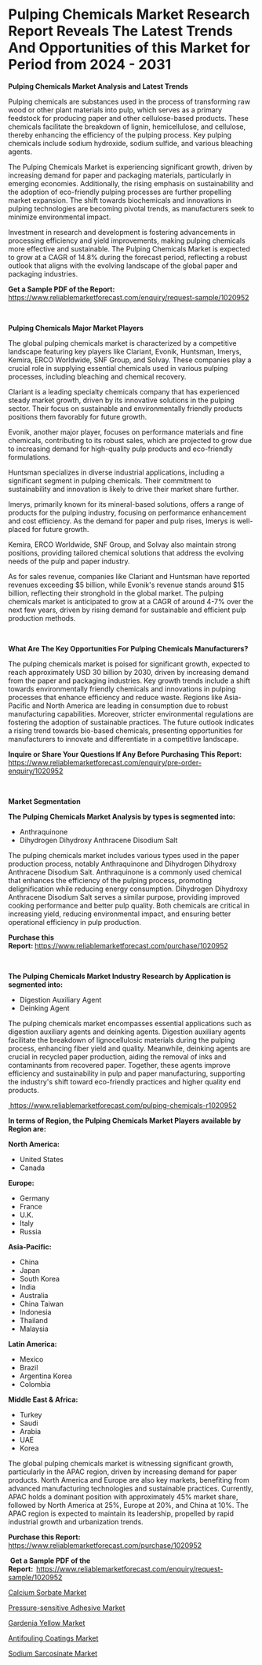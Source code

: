 <p><h1>Pulping Chemicals Market Research Report Reveals The Latest Trends And Opportunities of this Market for Period from 2024 - 2031</h1></p><p><strong>Pulping Chemicals Market Analysis and Latest Trends</strong></p>
<p><p>Pulping chemicals are substances used in the process of transforming raw wood or other plant materials into pulp, which serves as a primary feedstock for producing paper and other cellulose-based products. These chemicals facilitate the breakdown of lignin, hemicellulose, and cellulose, thereby enhancing the efficiency of the pulping process. Key pulping chemicals include sodium hydroxide, sodium sulfide, and various bleaching agents.</p><p>The Pulping Chemicals Market is experiencing significant growth, driven by increasing demand for paper and packaging materials, particularly in emerging economies. Additionally, the rising emphasis on sustainability and the adoption of eco-friendly pulping processes are further propelling market expansion. The shift towards biochemicals and innovations in pulping technologies are becoming pivotal trends, as manufacturers seek to minimize environmental impact. </p><p>Investment in research and development is fostering advancements in processing efficiency and yield improvements, making pulping chemicals more effective and sustainable. The Pulping Chemicals Market is expected to grow at a CAGR of 14.8% during the forecast period, reflecting a robust outlook that aligns with the evolving landscape of the global paper and packaging industries.</p></p>
<p><strong>Get a Sample PDF of the Report:&nbsp;</strong> <a href="https://www.reliablemarketforecast.com/enquiry/request-sample/1020952?utm_campaign=1082&utm_medium=2&utm_source=Github&utm_content=ia&utm_term=09112024&utm_id=pulping-chemicals">https://www.reliablemarketforecast.com/enquiry/request-sample/1020952</a></p>
<p>&nbsp;</p>
<p><strong>Pulping Chemicals Major Market Players</strong></p>
<p><p>The global pulping chemicals market is characterized by a competitive landscape featuring key players like Clariant, Evonik, Huntsman, Imerys, Kemira, ERCO Worldwide, SNF Group, and Solvay. These companies play a crucial role in supplying essential chemicals used in various pulping processes, including bleaching and chemical recovery.</p><p>Clariant is a leading specialty chemicals company that has experienced steady market growth, driven by its innovative solutions in the pulping sector. Their focus on sustainable and environmentally friendly products positions them favorably for future growth.</p><p>Evonik, another major player, focuses on performance materials and fine chemicals, contributing to its robust sales, which are projected to grow due to increasing demand for high-quality pulp products and eco-friendly formulations. </p><p>Huntsman specializes in diverse industrial applications, including a significant segment in pulping chemicals. Their commitment to sustainability and innovation is likely to drive their market share further.</p><p>Imerys, primarily known for its mineral-based solutions, offers a range of products for the pulping industry, focusing on performance enhancement and cost efficiency. As the demand for paper and pulp rises, Imerys is well-placed for future growth.</p><p>Kemira, ERCO Worldwide, SNF Group, and Solvay also maintain strong positions, providing tailored chemical solutions that address the evolving needs of the pulp and paper industry. </p><p>As for sales revenue, companies like Clariant and Huntsman have reported revenues exceeding $5 billion, while Evonik's revenue stands around $15 billion, reflecting their stronghold in the global market. The pulping chemicals market is anticipated to grow at a CAGR of around 4-7% over the next few years, driven by rising demand for sustainable and efficient pulp production methods. </p></p>
<p>&nbsp;</p>
<p><strong>What Are The Key Opportunities For Pulping Chemicals Manufacturers?</strong></p>
<p><p>The pulping chemicals market is poised for significant growth, expected to reach approximately USD 30 billion by 2030, driven by increasing demand from the paper and packaging industries. Key growth trends include a shift towards environmentally friendly chemicals and innovations in pulping processes that enhance efficiency and reduce waste. Regions like Asia-Pacific and North America are leading in consumption due to robust manufacturing capabilities. Moreover, stricter environmental regulations are fostering the adoption of sustainable practices. The future outlook indicates a rising trend towards bio-based chemicals, presenting opportunities for manufacturers to innovate and differentiate in a competitive landscape.</p></p>
<p><strong>Inquire or Share Your Questions If Any Before Purchasing This Report:</strong> <a href="https://www.reliablemarketforecast.com/enquiry/pre-order-enquiry/1020952?utm_campaign=1082&utm_medium=2&utm_source=Github&utm_content=ia&utm_term=09112024&utm_id=pulping-chemicals">https://www.reliablemarketforecast.com/enquiry/pre-order-enquiry/1020952</a></p>
<p>&nbsp;</p>
<p><strong>Market Segmentation</strong></p>
<p><strong>The Pulping Chemicals Market Analysis by types is segmented into:</strong></p>
<p><ul><li>Anthraquinone</li><li>Dihydrogen Dihydroxy Anthracene Disodium Salt</li></ul></p>
<p><p>The pulping chemicals market includes various types used in the paper production process, notably Anthraquinone and Dihydrogen Dihydroxy Anthracene Disodium Salt. Anthraquinone is a commonly used chemical that enhances the efficiency of the pulping process, promoting delignification while reducing energy consumption. Dihydrogen Dihydroxy Anthracene Disodium Salt serves a similar purpose, providing improved cooking performance and better pulp quality. Both chemicals are critical in increasing yield, reducing environmental impact, and ensuring better operational efficiency in pulp production.</p></p>
<p><strong>Purchase this Report:&nbsp;</strong><a href="https://www.reliablemarketforecast.com/purchase/1020952?utm_campaign=1082&utm_medium=2&utm_source=Github&utm_content=ia&utm_term=09112024&utm_id=pulping-chemicals">https://www.reliablemarketforecast.com/purchase/1020952</a></p>
<p>&nbsp;</p>
<p><strong>The Pulping Chemicals Market Industry Research by Application is segmented into:</strong></p>
<p><ul><li>Digestion Auxiliary Agent</li><li>Deinking Agent</li></ul></p>
<p><p>The pulping chemicals market encompasses essential applications such as digestion auxiliary agents and deinking agents. Digestion auxiliary agents facilitate the breakdown of lignocellulosic materials during the pulping process, enhancing fiber yield and quality. Meanwhile, deinking agents are crucial in recycled paper production, aiding the removal of inks and contaminants from recovered paper. Together, these agents improve efficiency and sustainability in pulp and paper manufacturing, supporting the industry's shift toward eco-friendly practices and higher quality end products.</p></p>
<p><a href="https://www.reliablemarketforecast.com/pulping-chemicals-r1020952?utm_campaign=1082&utm_medium=2&utm_source=Github&utm_content=ia&utm_term=09112024&utm_id=pulping-chemicals">&nbsp;https://www.reliablemarketforecast.com/pulping-chemicals-r1020952</a></p>
<p><strong>In terms of Region, the Pulping Chemicals Market Players available by Region are:</strong></p>
<p>
    <p> <strong> North America: </strong>
        <ul>
            <li>United States</li>
            <li>Canada</li>
        </ul>
        </p> 
    <p> <strong> Europe: </strong>
        <ul>
            <li>Germany</li>
            <li>France</li>
            <li>U.K.</li>
            <li>Italy</li>
            <li>Russia</li>
        </ul>
        </p> 
    <p> <strong> Asia-Pacific: </strong>
        <ul>
            <li>China</li>
            <li>Japan</li>
            <li>South Korea</li>
            <li>India</li>
            <li>Australia</li>
            <li>China Taiwan</li>
            <li>Indonesia</li>
            <li>Thailand</li>
            <li>Malaysia</li>
        </ul>
        </p> 
    <p> <strong> Latin America: </strong>
        <ul>
            <li>Mexico</li>
            <li>Brazil</li>
            <li>Argentina Korea</li>
            <li>Colombia</li>
        </ul>
        </p> 
    <p> <strong> Middle East & Africa: </strong>
        <ul>
            <li>Turkey</li>
            <li>Saudi</li>
            <li>Arabia</li>
            <li>UAE</li>
            <li>Korea</li>
        </ul>
    </p>
    </p>
<p><p>The global pulping chemicals market is witnessing significant growth, particularly in the APAC region, driven by increasing demand for paper products. North America and Europe are also key markets, benefiting from advanced manufacturing technologies and sustainable practices. Currently, APAC holds a dominant position with approximately 45% market share, followed by North America at 25%, Europe at 20%, and China at 10%. The APAC region is expected to maintain its leadership, propelled by rapid industrial growth and urbanization trends.</p></p>
<p><strong>Purchase this Report: </strong><a href="https://www.reliablemarketforecast.com/purchase/1020952?utm_campaign=1082&utm_medium=2&utm_source=Github&utm_content=ia&utm_term=09112024&utm_id=pulping-chemicals">https://www.reliablemarketforecast.com/purchase/1020952</a></p>
<p>&nbsp;<strong>Get a Sample PDF of the Report:&nbsp;&nbsp;</strong><a href="https://www.reliablemarketforecast.com/enquiry/request-sample/1020952?utm_campaign=1082&utm_medium=2&utm_source=Github&utm_content=ia&utm_term=09112024&utm_id=pulping-chemicals">https://www.reliablemarketforecast.com/enquiry/request-sample/1020952</a></p>
<p><strong></strong></p>
<p><p><a href="https://github.com/marcouhbmammoc/Market-Research-Report-List-1/blob/main/calcium-sorbate-market.md?utm_campaign=1082&utm_medium=2&utm_source=Github&utm_content=ia&utm_term=09112024&utm_id=pulping-chemicals">Calcium Sorbate Market</a></p><p><a href="https://github.com/caetlinivcar/Market-Research-Report-List-1/blob/main/pressure-sensitive-adhesive-market.md?utm_campaign=1082&utm_medium=2&utm_source=Github&utm_content=ia&utm_term=09112024&utm_id=pulping-chemicals">Pressure-sensitive Adhesive Market</a></p><p><a href="https://github.com/judesaxav/Market-Research-Report-List-1/blob/main/gardenia-yellow-market.md?utm_campaign=1082&utm_medium=2&utm_source=Github&utm_content=ia&utm_term=09112024&utm_id=pulping-chemicals">Gardenia Yellow Market</a></p><p><a href="https://github.com/cophervdheacoxt/Market-Research-Report-List-1/blob/main/antifouling-coatings-market.md?utm_campaign=1082&utm_medium=2&utm_source=Github&utm_content=ia&utm_term=09112024&utm_id=pulping-chemicals">Antifouling Coatings Market</a></p><p><a href="https://github.com/raymederonmot/Market-Research-Report-List-1/blob/main/sodium-sarcosinate-market.md?utm_campaign=1082&utm_medium=2&utm_source=Github&utm_content=ia&utm_term=09112024&utm_id=pulping-chemicals">Sodium Sarcosinate Market</a></p></p>